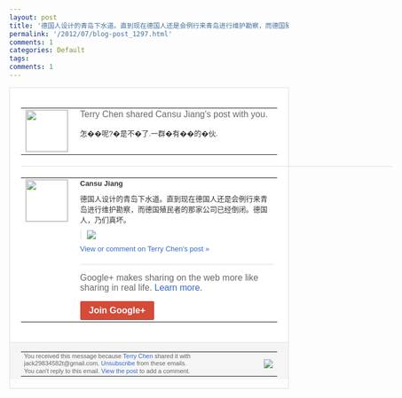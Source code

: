 ```yaml
---
layout: post
title: '德国人设计的青岛下水道。直到现在德国人还是会例行来青岛进行维护勘察，而德国殖民者的...'
permalink: '/2012/07/blog-post_1297.html'
comments: 1
categories: Default
tags: 
comments: 1
---
```

<div style="border:solid 1px #dfdfdf;color:#686868;font:13px Arial"><div style="background-color:#fff;padding:20px;"><table cellpadding="0" cellspacing="0"><tr><td style="padding-right:15px;vertical-align:top"><a href="https://plus.google.com/_/notifications/emlink?emrecipient=110200756825219614165&amp;emid=CMjzov71rrECFVNYNAodH0sAAA&amp;path=%2F108643996575278738906&amp;dt=1343016405627&amp;uob=8"><img height="75" src="https://lh3.googleusercontent.com/-KKRGTyJ5Bl0/AAAAAAAAAAI/AAAAAAAAEEY/jllxqER5dCk/s75-c-k-a/photo.jpg" style="border:solid 1px #cccccc;" width="75"/></a></td><td style="width:578px;color:#333;font:13px Arial;vertical-align:top;"><div style="color:#686868;font:16px Arial;;padding-bottom:15px">Terry Chen shared Cansu Jiang's post with you.</div><div style="padding-bottom:10px">怎��呢?�是不�了.一群�有��的�伙<wbr/>.</div></td></tr></table><div style="margin:20px 0;border-bottom:solid 1px #dfdfdf;width:670px;"></div><table cellpadding="0" cellspacing="0"><tr><td style="padding-right:15px;vertical-align:top"><a href="https://plus.google.com/_/notifications/emlink?emrecipient=110200756825219614165&amp;emid=CMjzov71rrECFVNYNAodH0sAAA&amp;path=%2F107769774600774211361&amp;dt=1343016405627&amp;uob=8"><img height="75" src="https://lh6.googleusercontent.com/--UhUKmEUouc/AAAAAAAAAAI/AAAAAAAAAK4/0vu5DwYySzc/s75-c-k-a/photo.jpg" style="border:solid 1px #cccccc;" width="75"/></a></td><td style="width:578px;color:#333;font:13px Arial;vertical-align:top;"><div style="font-weight:bold;padding-bottom:10px">Cansu Jiang</div><div style="padding-bottom:10px">德国人设计的青岛下水道。直到现在德国人还<wbr/>是会例行来青岛进行维护勘察，而德国殖民者<wbr/>的那家公司已经倒闭。德国人，乃们真坏。</div><div style="margin-bottom:10px;padding-left:10px; border-left:2px solid #EAEAEA"><span style="margin-right:5px"><a href="https://plus.google.com/_/notifications/emlink?emrecipient=110200756825219614165&amp;emid=CMjzov71rrECFVNYNAodH0sAAA&amp;path=%2F108643996575278738906%2Fposts%2FCfF8AdMoiSe%3Fgpinv%3DAMIXal8q9W064kbb8GY6ZeI2miMTg1KPBxAELl_rv6qi0WIk_DToiDSPQ8m4WXWCe302AjK0FnRGCAqf6UvaF4r3bFj9oi9nWv9fREI-V3Z8JXsxYr3NXCo&amp;dt=1343016405627&amp;uob=8" style="zSoyz;"><img border="0" src="https://lh5.googleusercontent.com/-oFRMMaF-6bo/UAzL5FoEAbI/AAAAAAAAGEo/-kJbOdHMx0E/h120/3ce699c4jw1dv6kk039nfj.jpg" style="max-height:200px;max-width:275px"/></a></span></div><a href="https://plus.google.com/_/notifications/emlink?emrecipient=110200756825219614165&amp;emid=CMjzov71rrECFVNYNAodH0sAAA&amp;path=%2F108643996575278738906%2Fposts%2FCfF8AdMoiSe%3Fgpinv%3DAMIXal8q9W064kbb8GY6ZeI2miMTg1KPBxAELl_rv6qi0WIk_DToiDSPQ8m4WXWCe302AjK0FnRGCAqf6UvaF4r3bFj9oi9nWv9fREI-V3Z8JXsxYr3NXCo&amp;dt=1343016405627&amp;uob=8" style="color:#3366CC;text-decoration:none;">View or comment on Terry Chen's post »</a><div style="margin-top:20px;border-top:solid 1px #dfdfdf"><div style="padding:15px 0;color:#686868;font:16px Arial;">Google+ makes sharing on the web more like sharing in real life. <a href="http://www.google.com/+/learnmore/" style="color:#3366CC;text-decoration:none;">Learn more</a>.</div><a href="https://plus.google.com/_/notifications/emlink?emrecipient=110200756825219614165&amp;emid=CMjzov71rrECFVNYNAodH0sAAA&amp;path=%2F%3Fgpinv%3DAMIXal8q9W064kbb8GY6ZeI2miMTg1KPBxAELl_rv6qi0WIk_DToiDSPQ8m4WXWCe302AjK0FnRGCAqf6UvaF4r3bFj9oi9nWv9fREI-V3Z8JXsxYr3NXCo&amp;dt=1343016405627&amp;uob=8" style="display:inline-block;padding:7px 15px;background-color:#d44b38; color:#fff;font-size:16px; font-weight:bold;border-radius:2px;-webkit-border-radius:2px; -moz-border-radius:2px;border:solid 1px #c43b28; white-space:nowrap;text-decoration:none">Join Google+</a></div></td></tr></table></div><div style="border-top:solid 1px #dfdfdf;padding:0 20px; background-color:#f5f5f5"><table cellpadding="0" cellspacing="0" style="height:50px"><tbody><tr><td style="vertical-align:middle;width:100%; color:#636363;font:11px Arial; line-height:120%">You received this message because <a href="https://plus.google.com/_/notifications/emlink?emrecipient=110200756825219614165&amp;emid=CMjzov71rrECFVNYNAodH0sAAA&amp;path=%2F108643996575278738906%3Fgpinv%3DAMIXal8q9W064kbb8GY6ZeI2miMTg1KPBxAELl_rv6qi0WIk_DToiDSPQ8m4WXWCe302AjK0FnRGCAqf6UvaF4r3bFj9oi9nWv9fREI-V3Z8JXsxYr3NXCo&amp;dt=1343016405627&amp;uob=8" style="color:#3366CC;text-decoration:none;">Terry Chen</a> shared it with jack29834582t@gmail.com. <a href="https://plus.google.com/_/notifications/emlink?emrecipient=110200756825219614165&amp;emid=CMjzov71rrECFVNYNAodH0sAAA&amp;path=%2F_%2Fnonplus%2Femailsettings%3Fgpinv%3DAMIXal8q9W064kbb8GY6ZeI2miMTg1KPBxAELl_rv6qi0WIk_DToiDSPQ8m4WXWCe302AjK0FnRGCAqf6UvaF4r3bFj9oi9nWv9fREI-V3Z8JXsxYr3NXCo%26est%3DADH5u8VjwXUXBsLNCqWXijKmv5nKbkcldrknEIH4wagg2WZSOD21K4g60XXkMzTK4GwAXLzrhwZYZBnZRNTBXis98dZ6ro9rUwD7l6p4_YDLCPVsXIwdKENd2y4jAVXZS1YlM65dWh3ytchU7T97wJ9Q7fApqNoROA&amp;dt=1343016405627&amp;uob=8" style="color:#3366CC;text-decoration:none;">Unsubscribe</a> from these emails.<br/>You can't reply to this email. <a href="https://plus.google.com/_/notifications/emlink?emrecipient=110200756825219614165&amp;emid=CMjzov71rrECFVNYNAodH0sAAA&amp;path=%2F108643996575278738906%2Fposts%2FCfF8AdMoiSe%3Fgpinv%3DAMIXal8q9W064kbb8GY6ZeI2miMTg1KPBxAELl_rv6qi0WIk_DToiDSPQ8m4WXWCe302AjK0FnRGCAqf6UvaF4r3bFj9oi9nWv9fREI-V3Z8JXsxYr3NXCo&amp;dt=1343016405627&amp;uob=8" style="color:#3366CC;text-decoration:none;">View the post</a> to add a comment.<br/></td><td><img src="https://ssl.gstatic.com/s2/oz/images/notifications/logo/google-plus-6617a72bb36cc548861652780c9e6ff1.png"/></td></tr></tbody></table></div></div>